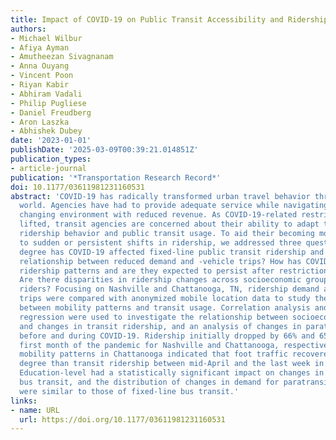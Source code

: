 ```yaml
---
title: Impact of COVID-19 on Public Transit Accessibility and Ridership
authors:
- Michael Wilbur
- Afiya Ayman
- Amutheezan Sivagnanam
- Anna Ouyang
- Vincent Poon
- Riyan Kabir
- Abhiram Vadali
- Philip Pugliese
- Daniel Freudberg
- Aron Laszka
- Abhishek Dubey
date: '2023-01-01'
publishDate: '2025-03-09T00:39:21.014851Z'
publication_types:
- article-journal
publication: '*Transportation Research Record*'
doi: 10.1177/03611981231160531
abstract: 'COVID-19 has radically transformed urban travel behavior throughout the
  world. Agencies have had to provide adequate service while navigating a rapidly
  changing environment with reduced revenue. As COVID-19-related restrictions are
  lifted, transit agencies are concerned about their ability to adapt to changes in
  ridership behavior and public transit usage. To aid their becoming more adaptive
  to sudden or persistent shifts in ridership, we addressed three questions: To what
  degree has COVID-19 affected fixed-line public transit ridership and what is the
  relationship between reduced demand and -vehicle trips? How has COVID-19 changed
  ridership patterns and are they expected to persist after restrictions are lifted?
  Are there disparities in ridership changes across socioeconomic groups and mobility-impaired
  riders? Focusing on Nashville and Chattanooga, TN, ridership demand and vehicle
  trips were compared with anonymized mobile location data to study the relationship
  between mobility patterns and transit usage. Correlation analysis and multiple linear
  regression were used to investigate the relationship between socioeconomic indicators
  and changes in transit ridership, and an analysis of changes in paratransit demand
  before and during COVID-19. Ridership initially dropped by 66% and 65% over the
  first month of the pandemic for Nashville and Chattanooga, respectively. Cellular
  mobility patterns in Chattanooga indicated that foot traffic recovered to a greater
  degree than transit ridership between mid-April and the last week in June, 2020.
  Education-level had a statistically significant impact on changes in fixed-line
  bus transit, and the distribution of changes in demand for paratransit services
  were similar to those of fixed-line bus transit.'
links:
- name: URL
  url: https://doi.org/10.1177/03611981231160531
---
```

